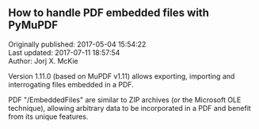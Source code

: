 ## How to handle PDF embedded files with PyMuPDF  
Originally published: 2017-05-04 15:54:22  
Last updated: 2017-07-11 18:57:54  
Author: Jorj X. McKie  
  
Version 1.11.0 (based on MuPDF v1.11) allows exporting, importing and interrogating files embedded in a PDF.

PDF "/EmbeddedFiles" are similar to ZIP archives (or the Microsoft OLE technique), allowing arbitrary data to be incorporated in a PDF and benefit from its unique features.